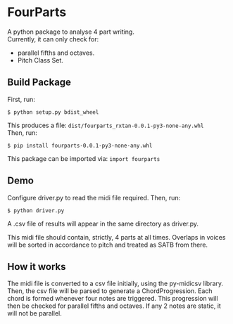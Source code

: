 # FourParts #

A python package to analyse 4 part writing. \
Currently, it can only check for:
* parallel fifths and octaves.
* Pitch Class Set.

## Build Package ##
First, run:
```console
$ python setup.py bdist_wheel
```
This produces a file: `dist/fourparts_rxtan-0.0.1-py3-none-any.whl` \
Then, run:
```console
$ pip install fourparts-0.0.1-py3-none-any.whl
```
This package can be imported via: `import fourparts`
## Demo ##
Configure driver.py to read the midi file required.
Then, run:
```console
$ python driver.py
```
A .csv file of results will appear in the same directory as driver.py.

This midi file should contain, strictly, 4 parts at all times.
Overlaps in voices will be sorted in accordance to pitch and treated as SATB from there.

## How it works ##
The midi file is converted to a csv file initially, using the py-midicsv library.
Then, the csv file will be parsed to generate a ChordProgression. Each chord is formed whenever four notes are triggered. This progression will then be checked for parallel fifths and octaves. If any 2 notes are static, it will not be parallel.